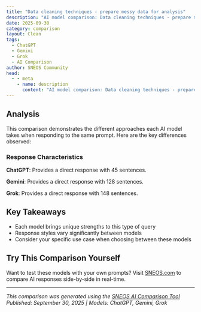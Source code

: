 ```yaml
---
title: "Data cleaning techniques - prepare messy data for analysis"
description: "AI model comparison: Data cleaning techniques - prepare messy data for analysis..."
date: 2025-09-30
category: comparison
layout: Clean
tags:
  - ChatGPT
  - Gemini
  - Grok
  - AI Comparison
author: SNEOS Community
head:
  - - meta
    - name: description
      content: "AI model comparison: Data cleaning techniques - prepare messy data for analysis..."
---
```


<ChatComparison
  title="Data cleaning techniques - prepare messy data for analysis"
  prompt="Data cleaning techniques - prepare messy data for analysis"
  :responses='{
    "ChatGPT": "Data cleaning is a crucial step in preparing messy data for analysis. It involves identifying and correcting errors, inconsistencies, and inaccuracies in the data to improve its quality and reliability. Below are common data cleaning techniques:\n\n### 1. Handling Missing Data\n- **Identify missing values:** Use methods to detect missing data (nulls, blanks, NaNs).\n- **Remove missing data:** Delete rows or columns with missing values if the amount is small or insignificant.\n- **Impute missing values:** Fill in missing data using techniques such as:\n  - Mean, median, or mode substitution\n  - Forward fill or backward fill\n  - Predictive modeling (regression, k-NN imputation)\n\n### 2. Removing Duplicate Data\n- Identify duplicates based on all or subset of columns.\n- Remove exact duplicates.\n- Handle partial duplicates by merging or consolidating records.\n\n### 3. Correcting Data Types\n- Convert data to appropriate types (e.g., numeric, date, categorical).\n- Parse dates and times correctly.\n- Ensure consistency of types within columns.\n\n### 4. Handling Outliers\n- Detect outliers using statistical methods (Z-score, IQR).\n- Decide to remove, transform, or cap outliers based on context.\n\n### 5. Standardizing and Normalizing Data\n- Standardize units of measurement.\n- Normalize numeric values to a common scale.\n- Format categorical data consistently (e.g., capitalization, spelling).\n\n### 6. Formatting and Parsing\n- Clean up text data by trimming spaces, removing special characters.\n- Parse complex or nested data (e.g., JSON, XML).\n- Split or merge columns if necessary.\n\n### 7. Dealing with Inconsistent Data\n- Correct inconsistencies in spelling, capitalization, and naming conventions.\n- Use lookup tables or reference data for standardization.\n\n### 8. Validating Data\n- Check for valid values or ranges (e.g., age should be \u003E= 0).\n- Implement rules or constraints to identify invalid records.\n\n### 9. Encoding Categorical Variables\n- Convert categorical data into numerical format using one-hot encoding, label encoding, or ordinal encoding.\n\n### 10. Data Transformation\n- Create new features or combine existing ones for better analysis.\n- Aggregate data to appropriate levels.\n\n---\n\n### Tools commonly used for data cleaning:\n- **Excel:** Basic cleaning and manual corrections\n- **Pandas (Python):** Powerful library for data manipulation and cleaning\n- **OpenRefine:** For cleaning messy data interactively\n- **R packages:** such as \u0060tidyverse\u0060, \u0060data.table\u0060\n- **SQL:** For querying and cleaning data in databases\n\n---\n\n### Summary:\nEffective data cleaning transforms raw, messy datasets into clean and usable data by handling missing values, duplicates, inconsistent formats, and errors, thereby improving the quality and reliability of your analysis.",
    "Gemini": "## Data Cleaning Techniques: Preparing Messy Data for Analysis\n\nData cleaning, also known as data wrangling or data munging, is the process of transforming raw data into a usable and consistent format for analysis. Messy data can lead to inaccurate results, misleading insights, and poor decision-making.  Therefore, it\u0027s a crucial step in any data analysis project.\n\nHere\u0027s a breakdown of common data cleaning techniques:\n\n**1. Data Inspection and Assessment:**\n\n*   **Understanding the Data:**  Before cleaning, you need to understand your data.  Ask yourself:\n    *   What is the source of the data?\n    *   What does each variable (column) represent?\n    *   What is the expected range of values for each variable?\n    *   Are there any known data quality issues?\n*   **Profiling the Data:**  Use techniques to get a quick overview of the data:\n    *   **Descriptive Statistics:** Calculate mean, median, mode, standard deviation, min, max, quartiles, etc., for numerical variables.\n    *   **Frequency Tables:**  Create tables showing the frequency of each unique value for categorical variables.\n    *   **Data Type Verification:** Ensure each column has the correct data type (e.g., numeric, text, date).  Incorrect data types can lead to errors.\n    *   **Identifying Missing Values:**  Determine the number and percentage of missing values in each column.\n    *   **Detecting Outliers:**  Identify values that are significantly different from the rest of the data (using statistical methods or visualization).\n    *   **Examining Text Fields:** Look for inconsistencies in capitalization, spacing, and abbreviations.\n*   **Visualization:** Use plots and charts (histograms, scatter plots, box plots) to visually identify patterns, outliers, and potential issues.\n\n**2. Handling Missing Values:**\n\n*   **Identifying Missingness:** Determine the pattern of missing data. Is it:\n    *   **Missing Completely at Random (MCAR):** The missingness is unrelated to any other variables.\n    *   **Missing at Random (MAR):** The missingness depends on other observed variables.\n    *   **Missing Not at Random (MNAR):** The missingness depends on the missing value itself.  This is the trickiest to handle.\n*   **Strategies for Handling Missing Values:**\n    *   **Deletion:**\n        *   **Listwise Deletion (Complete Case Analysis):** Remove rows (or columns) with any missing values.  Simple but can lead to significant data loss and biased results if data is not MCAR.\n        *   **Pairwise Deletion:**  Use all available data for each specific calculation.  Can be useful but can lead to inconsistencies.\n    *   **Imputation:** Replace missing values with estimated values.\n        *   **Mean/Median/Mode Imputation:** Replace missing values with the mean, median, or mode of the column. Simple but can distort the distribution and underestimate variance.\n        *   **Constant Imputation:** Replace missing values with a fixed constant (e.g., 0, \u0022Unknown\u0022).\n        *   **Regression Imputation:**  Predict missing values using a regression model based on other variables.\n        *   **K-Nearest Neighbors (KNN) Imputation:**  Replace missing values with the average of the k-nearest neighbors (based on other variables).\n        *   **Multiple Imputation:** Create multiple plausible datasets with different imputed values and then combine the results.  A more sophisticated and statistically sound approach.\n*   **Important Considerations:**\n    *   Document your imputation strategy.\n    *   Evaluate the impact of imputation on your analysis.\n    *   Create a missing value indicator column to track which values were imputed.\n\n**3. Addressing Inconsistent Data:**\n\n*   **Data Type Conversion:** Convert data to the correct data type (e.g., string to numeric, date to datetime).\n*   **String Manipulation:**\n    *   **Standardization:**  Ensure consistent formatting of text fields.\n        *   Convert to lowercase or uppercase.\n        *   Remove leading and trailing whitespace.\n        *   Correct spelling errors (using dictionaries or fuzzy matching).\n        *   Standardize abbreviations and acronyms.\n    *   **Parsing and Extraction:**  Extract relevant information from text fields.  (e.g., extracting area code from a phone number).\n    *   **Tokenization:**  Splitting text into individual words or phrases.\n*   **Date Formatting:** Ensure consistent date formats (e.g., YYYY-MM-DD, MM/DD/YYYY).\n*   **Addressing Typos and Inconsistencies in Categorical Variables:**\n    *   **Fuzzy Matching (Approximate String Matching):** Use algorithms to find similar strings that are likely misspellings or variations of the same value (e.g., \u0022New York\u0022 and \u0022New Yrok\u0022).\n    *   **Manual Correction:**  Review and correct inconsistencies manually.\n    *   **Creating Lookup Tables:**  Map inconsistent values to standard values.\n\n**4. Handling Outliers:**\n\n*   **Detecting Outliers:**\n    *   **Statistical Methods:**\n        *   **Z-score:** Values with a Z-score greater than a threshold (e.g., 3) are considered outliers.\n        *   **Interquartile Range (IQR):**  Values outside the range [Q1 - 1.5 * IQR, Q3 \u002B 1.5 * IQR] are considered outliers.\n    *   **Visualization:**\n        *   **Box Plots:** Show the distribution of the data and identify outliers as points beyond the whiskers.\n        *   **Scatter Plots:**  Identify outliers as points that are far from the main cluster of data.\n*   **Dealing with Outliers:**\n    *   **Removal:**  Remove outliers if they are due to errors or are not representative of the population.  Be cautious about removing too much data.\n    *   **Transformation:**  Transform the data to reduce the impact of outliers (e.g., using a logarithmic transformation).\n    *   **Winsorizing:** Replace extreme values with less extreme values (e.g., replacing values above the 99th percentile with the 99th percentile).\n    *   **Treating Outliers as Valid Data:** In some cases, outliers are valid data points and should not be removed.  Consider the context and domain knowledge.\n\n**5. Removing Duplicates:**\n\n*   **Identify Duplicate Records:** Use functions to identify rows that are identical or nearly identical based on specific columns.\n*   **Remove Duplicates:**  Remove duplicate rows, keeping either the first or last occurrence.\n*   **De-duplication Rules:**  Define rules for identifying duplicates based on specific columns and criteria.\n\n**6. Data Transformation and Feature Engineering:**\n\n*   **Scaling and Normalization:** Scale numerical variables to a common range (e.g., 0 to 1) to prevent variables with larger values from dominating the analysis.  Common techniques include min-max scaling and standardization.\n*   **Binning:** Group numerical values into discrete bins (e.g., age groups).\n*   **Creating Dummy Variables:** Convert categorical variables into numerical variables (0 and 1) for use in machine learning algorithms.\n*   **Creating New Features:** Combine existing variables to create new features that are more informative. (e.g., creating an \u0022age\u0022 feature from a \u0022date of birth\u0022 feature).\n\n**Tools and Technologies:**\n\n*   **Programming Languages:** Python (with libraries like Pandas, NumPy, Scikit-learn), R (with packages like dplyr, tidyr)\n*   **Data Cleaning Software:** OpenRefine, Trifacta Wrangler\n*   **Databases:** SQL queries for data cleaning and transformation.\n*   **Spreadsheets:** Excel, Google Sheets (for simpler data cleaning tasks).\n\n**Best Practices:**\n\n*   **Document Everything:** Keep a detailed record of all cleaning steps, decisions, and transformations. This is crucial for reproducibility and auditing.\n*   **Version Control:** Use version control (e.g., Git) to track changes to your data cleaning scripts.\n*   **Test Your Cleaning Scripts:**  Ensure your cleaning scripts work as expected on a sample of the data before applying them to the entire dataset.\n*   **Iterative Process:** Data cleaning is often an iterative process. You may need to revisit your cleaning steps as you gain a better understanding of the data.\n*   **Domain Expertise:**  Consult with domain experts to understand the data and identify potential data quality issues.\n*   **Data Validation:**  Implement data validation rules to prevent future data quality issues.\n\n**Example using Python (Pandas):**\n\n\u0060\u0060\u0060python\nimport pandas as pd\n\n# Load the data\ndf = pd.read_csv(\u0022messy_data.csv\u0022)\n\n# Handle missing values (replace with mean)\ndf[\u0027age\u0027].fillna(df[\u0027age\u0027].mean(), inplace=True)\n\n# Standardize text (convert to lowercase)\ndf[\u0027city\u0027] = df[\u0027city\u0027].str.lower()\n\n# Remove whitespace\ndf[\u0027city\u0027] = df[\u0027city\u0027].str.strip()\n\n# Correct data type\ndf[\u0027date\u0027] = pd.to_datetime(df[\u0027date\u0027])\n\n# Remove duplicates\ndf.drop_duplicates(inplace=True)\n\n# Print the cleaned data (first 5 rows)\nprint(df.head())\n\n# Save the cleaned data\ndf.to_csv(\u0022cleaned_data.csv\u0022, index=False)\n\u0060\u0060\u0060\n\nBy following these techniques and best practices, you can effectively clean your data and prepare it for meaningful analysis and decision-making. Remember that data cleaning is a critical investment in the success of any data-driven project.\n",
    "Grok": "Data cleaning is a critical step in the data analysis process, as messy, incomplete, or inconsistent data can lead to inaccurate results and unreliable insights. Below are some key data cleaning techniques to prepare messy data for analysis, along with practical explanations and examples:\n\n---\n\n### 1. **Understand Your Data**\nBefore cleaning data, familiarize yourself with the dataset:\n- **Explore the Data**: Use tools like \u0060head()\u0060, \u0060describe()\u0060, or summary statistics to understand the structure, data types, and potential issues.\n- **Identify Goals**: Determine the purpose of the analysis to prioritize cleaning efforts (e.g., focus on relevant columns or rows).\n- **Document Issues**: Keep track of problems (e.g., missing values, duplicates) to ensure transparency and repeatability.\n\n---\n\n### 2. **Handle Missing Values**\nMissing data is a common issue in datasets. Techniques to address it include:\n- **Identify Missing Values**: Use tools like \u0060isnull().sum()\u0060 in Python (Pandas) to locate missing entries.\n- **Remove Missing Data**:\n  - Drop rows or columns with missing values if they are not critical. Example: \u0060df.dropna()\u0060 (Pandas).\n  - Suitable when missing data is minimal or irrelevant.\n- **Impute Missing Values**:\n  - Replace missing values with a default or calculated value.\n  - **Mean/Median/Mode Imputation**: Fill with the average (mean), middle value (median), or most frequent value (mode) for numerical or categorical data. Example: \u0060df[\u0027age\u0027].fillna(df[\u0027age\u0027].mean())\u0060.\n  - **Forward/Backward Fill**: Use the previous or next value in time series data. Example: \u0060df.fillna(method=\u0027ffill\u0027)\u0060.\n  - **Custom Imputation**: Use domain knowledge to fill missing data (e.g., assigning a default category like \u0022Unknown\u0022).\n- **Flag Missing Data**: Create a new column to indicate whether a value was missing before imputation.\n\n**Example (Python/Pandas)**:\n\u0060\u0060\u0060python\nimport pandas as pd\ndf = pd.DataFrame({\u0027A\u0027: [1, None, 3], \u0027B\u0027: [4, 5, None]})\ndf[\u0027A\u0027].fillna(df[\u0027A\u0027].mean(), inplace=True)  # Fill missing in \u0027A\u0027 with mean\ndf.dropna(subset=[\u0027B\u0027], inplace=True)  # Drop rows with missing \u0027B\u0027\nprint(df)\n\u0060\u0060\u0060\n\n---\n\n### 3. **Remove or Handle Duplicates**\nDuplicate records can skew analysis by overrepresenting certain data points.\n- **Identify Duplicates**: Use tools like \u0060duplicated()\u0060 in Pandas to find duplicate rows.\n- **Remove Duplicates**: Drop duplicate rows using \u0060drop_duplicates()\u0060. Specify columns if only certain fields should match.\n- **Resolve Duplicates**: If duplicates represent different entities, investigate and merge data (e.g., aggregate values) instead of deleting.\n\n**Example (Python/Pandas)**:\n\u0060\u0060\u0060python\ndf = pd.DataFrame({\u0027A\u0027: [1, 1, 2], \u0027B\u0027: [3, 3, 4]})\ndf.drop_duplicates(inplace=True)  # Remove duplicate rows\nprint(df)\n\u0060\u0060\u0060\n\n---\n\n### 4. **Standardize Data Formats**\nInconsistent formats (e.g., dates, text case, units) can cause issues in analysis.\n- **Standardize Text**: Convert text to a consistent case (e.g., lowercase) and remove extra spaces. Example: \u0060df[\u0027name\u0027] = df[\u0027name\u0027].str.lower().str.strip()\u0060.\n- **Standardize Dates**: Convert date strings to a uniform format using libraries like \u0060pd.to_datetime()\u0060 in Pandas.\n- **Standardize Categories**: Ensure categorical data has consistent labels (e.g., \u0022USA,\u0022 \u0022United States,\u0022 and \u0022US\u0022 should be unified to one value).\n- **Convert Data Types**: Ensure columns have the correct data type (e.g., integers for IDs, floats for decimals, strings for text). Example: \u0060df[\u0027age\u0027] = df[\u0027age\u0027].astype(int)\u0060.\n\n**Example (Python/Pandas)**:\n\u0060\u0060\u0060python\ndf = pd.DataFrame({\u0027date\u0027: [\u00272023-01-01\u0027, \u002701/02/2023\u0027, \u00272023-3-1\u0027]})\ndf[\u0027date\u0027] = pd.to_datetime(df[\u0027date\u0027], errors=\u0027coerce\u0027)  # Standardize date format\nprint(df)\n\u0060\u0060\u0060\n\n---\n\n### 5. **Handle Outliers**\nOutliers are data points that deviate significantly from the majority of the data and may distort analysis.\n- **Detect Outliers**:\n  - Use statistical methods like the Interquartile Range (IQR): Values below Q1 - 1.5*IQR or above Q3 \u002B 1.5*IQR are outliers.\n  - Visualize data with box plots or scatter plots to spot anomalies.\n- **Handle Outliers**:\n  - **Remove Outliers**: Drop them if they are errors or irrelevant.\n  - **Cap or Transform**: Replace extreme values with a threshold (e.g., using percentiles).\n  - **Investigate**: If outliers are meaningful, consider keeping them or analyzing them separately.\n\n**Example (Python/Pandas)**:\n\u0060\u0060\u0060python\ndf = pd.DataFrame({\u0027value\u0027: [1, 2, 3, 100]})\nQ1 = df[\u0027value\u0027].quantile(0.25)\nQ3 = df[\u0027value\u0027].quantile(0.75)\nIQR = Q3 - Q1\ndf = df[(df[\u0027value\u0027] \u003E= Q1 - 1.5 * IQR) \u0026 (df[\u0027value\u0027] \u003C= Q3 \u002B 1.5 * IQR)]  # Remove outliers\nprint(df)\n\u0060\u0060\u0060\n\n---\n\n### 6. **Correct Inconsistent or Erroneous Data**\nData entry errors or inconsistencies can compromise analysis.\n- **Identify Errors**: Look for illogical values (e.g., negative ages, invalid categories) using descriptive statistics or domain knowledge.\n- **Fix Errors**: Replace incorrect values with correct ones if possible. For example, replace \u0022N/A\u0022 with \u0060None\u0060 or correct typos.\n- **Validate Data**: Use rules or constraints (e.g., age should be between 0 and 120) to flag or correct invalid entries.\n\n**Example (Python/Pandas)**:\n\u0060\u0060\u0060python\ndf = pd.DataFrame({\u0027age\u0027: [25, -5, 30]})\ndf[\u0027age\u0027] = df[\u0027age\u0027].apply(lambda x: None if x \u003C 0 else x)  # Replace invalid ages with None\nprint(df)\n\u0060\u0060\u0060\n\n---\n\n### 7. **Normalize or Scale Data**\nFor numerical data, normalization or scaling ensures consistency, especially for machine learning models.\n- **Normalization**: Rescale data to a range (e.g., 0 to 1) using Min-Max scaling.\n- **Standardization**: Transform data to have a mean of 0 and standard deviation of 1 (Z-score).\n- Use libraries like \u0060sklearn.preprocessing\u0060 in Python for scaling.\n\n**Example (Python/Scikit-learn)**:\n\u0060\u0060\u0060python\nfrom sklearn.preprocessing import MinMaxScaler\ndf = pd.DataFrame({\u0027value\u0027: [10, 20, 30]})\nscaler = MinMaxScaler()\ndf[\u0027value_scaled\u0027] = scaler.fit_transform(df[[\u0027value\u0027]])\nprint(df)\n\u0060\u0060\u0060\n\n---\n\n### 8. **Merge or Split Columns**\nData may be in an inconvenient format for analysis.\n- **Split Columns**: Separate a single column into multiple (e.g., split full name into first and last name).\n- **Combine Columns**: Merge related columns (e.g., combine first and last name into full name).\n- **Rename Columns**: Use meaningful names for clarity. Example: \u0060df.rename(columns={\u0027old_name\u0027: \u0027new_name\u0027}, inplace=True)\u0060.\n\n**Example (Python/Pandas)**:\n\u0060\u0060\u0060python\ndf = pd.DataFrame({\u0027full_name\u0027: [\u0027John Doe\u0027, \u0027Jane Smith\u0027]})\ndf[[\u0027first_name\u0027, \u0027last_name\u0027]] = df[\u0027full_name\u0027].str.split(\u0027 \u0027, expand=True)\nprint(df)\n\u0060\u0060\u0060\n\n---\n\n### 9. **Handle Encoding Issues**\nText data may have encoding problems (e.g., special characters, non-UTF-8 encoding).\n- Read files with the correct encoding (e.g., \u0060encoding=\u0027utf-8\u0027\u0060 in Pandas).\n- Replace or remove special characters using regex or string methods.\n\n**Example (Python/Pandas)**:\n\u0060\u0060\u0060python\ndf = pd.DataFrame({\u0027text\u0027: [\u0027Hello@World\u0027, \u0027Test#Data\u0027]})\ndf[\u0027text\u0027] = df[\u0027text\u0027].str.replace(\u0027[@#]\u0027, \u0027\u0027, regex=True)  # Remove special characters\nprint(df)\n\u0060\u0060\u0060\n\n---\n\n### 10. **Document and Automate Cleaning**\n- **Document Changes**: Log all cleaning steps (e.g., in a script or notebook) for reproducibility.\n- **Create Pipelines**: Automate repetitive cleaning tasks using scripts or tools like Python (Pandas) or R (dplyr).\n- **Version Control**: Track changes to datasets using Git or backups to avoid data loss.\n\n---\n\n### Tools for Data Cleaning\n- **Python**: Libraries like Pandas, NumPy, and Scikit-learn.\n- **R**: Packages like dplyr, tidyr, and stringr.\n- **Excel**: Use filters, pivot tables, and functions like VLOOKUP for small datasets.\n- **SQL**: Clean data directly in databases using queries (e.g., DELETE duplicates, UPDATE missing values).\n- **ETL Tools**: Tools like Talend, Apache Nifi, or Power BI for large-scale data cleaning.\n\n---\n\nBy applying these techniques systematically, you can transform messy data into a clean, structured format ready for analysis. Always prioritize understanding the context of the data and the goals of your analysis to make informed decisions during cleaning."
  }'
  published-date="22:46"
/>

## Analysis

This comparison demonstrates the different approaches each AI model takes when responding to the same prompt. Here are the key differences observed:

### Response Characteristics

**ChatGPT**: Provides a direct response with 45 sentences. 

**Gemini**: Provides a direct response with 128 sentences. 

**Grok**: Provides a direct response with 148 sentences. 

## Key Takeaways

- Each model brings unique strengths to this type of query
- Response styles vary significantly between models
- Consider your specific use case when choosing between these models

## Try This Comparison Yourself

Want to test these models with your own prompts? Visit [SNEOS.com](https://sneos.com) to compare AI responses side-by-side in real-time.

---

*This comparison was generated using the [SNEOS AI Comparison Tool](https://sneos.com)*
*Published: September 30, 2025 | Models: ChatGPT, Gemini, Grok*

